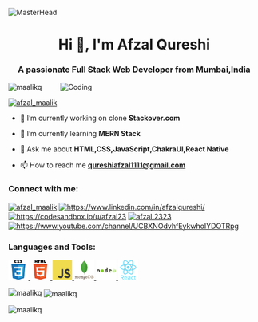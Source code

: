 ![MasterHead](https://miro.medium.com/max/1400/1*OxT7UjIwhklKE8d8SFyo7g.gif)
<h1 align="center">Hi 👋, I'm Afzal Qureshi</h1>
<h3 align="center">A passionate Full Stack Web Developer from Mumbai,India</h3>

<img align="right" alt="Coding" width="400" src="https://camo.githubusercontent.com/20ba1b87416f6e74a4debebec7a695504eec286a3a0a082f8cc6063ab1353dbe/68747470733a2f2f6d69726f2e6d656469756d2e636f6d2f6d61782f313430302f302a4647443642557a7a5a7331564a4c75592e676966">
<p align="left"> <img src="https://komarev.com/ghpvc/?username=maalikq&label=Profile%20views&color=0e75b6&style=flat" alt="maalikq" /> </p>

<p align="left"> <a href="https://twitter.com/afzal_maalik" target="blank"><img src="https://img.shields.io/twitter/follow/afzal_maalik?logo=twitter&style=for-the-badge" alt="afzal_maalik" /></a> </p>

- 🔭 I’m currently working on clone **Stackover.com**

- 🌱 I’m currently learning **MERN Stack**

- 💬 Ask me about **HTML,CSS,JavaScript,ChakraUI,React Native**

- 📫 How to reach me **qureshiafzal1111@gmail.com**

<h3 align="left">Connect with me:</h3>
<p align="left">
<a href="https://twitter.com/afzal_maalik" target="blank"><img align="center" src="https://raw.githubusercontent.com/rahuldkjain/github-profile-readme-generator/master/src/images/icons/Social/twitter.svg" alt="afzal_maalik" height="30" width="40" /></a>
<a href="https://www.linkedin.com/in/afzalqureshi/" target="blank"><img align="center" src="https://raw.githubusercontent.com/rahuldkjain/github-profile-readme-generator/master/src/images/icons/Social/linked-in-alt.svg" alt="https://www.linkedin.com/in/afzalqureshi/" height="30" width="40" /></a>
<a href="https://codesandbox.com/https://codesandbox.io/u/afzal23" target="blank"><img align="center" src="https://raw.githubusercontent.com/rahuldkjain/github-profile-readme-generator/master/src/images/icons/Social/codesandbox.svg" alt="https://codesandbox.io/u/afzal23" height="30" width="40" /></a>
<a href="https://instagram.com/afzal.2323" target="blank"><img align="center" src="https://raw.githubusercontent.com/rahuldkjain/github-profile-readme-generator/master/src/images/icons/Social/instagram.svg" alt="afzal.2323" height="30" width="40" /></a>
<a href="https://www.youtube.com/channel/UCBXNOdvhfEykwhoIYDOTRpg" target="blank"><img align="center" src="https://cdn-icons-png.flaticon.com/512/1384/1384060.png" alt="https://www.youtube.com/channel/UCBXNOdvhfEykwhoIYDOTRpg" height="30" width="40" /></a>
</p>

<h3 align="left">Languages and Tools:</h3>
<p align="left"> <a href="https://www.w3schools.com/css/" target="_blank" rel="noreferrer"> <img src="https://raw.githubusercontent.com/devicons/devicon/master/icons/css3/css3-original-wordmark.svg" alt="css3" width="40" height="40"/> </a> <a href="https://www.w3.org/html/" target="_blank" rel="noreferrer"> <img src="https://raw.githubusercontent.com/devicons/devicon/master/icons/html5/html5-original-wordmark.svg" alt="html5" width="40" height="40"/> </a> <a href="https://developer.mozilla.org/en-US/docs/Web/JavaScript" target="_blank" rel="noreferrer"> <img src="https://raw.githubusercontent.com/devicons/devicon/master/icons/javascript/javascript-original.svg" alt="javascript" width="40" height="40"/> </a> <a href="https://www.mongodb.com/" target="_blank" rel="noreferrer"> <img src="https://raw.githubusercontent.com/devicons/devicon/master/icons/mongodb/mongodb-original-wordmark.svg" alt="mongodb" width="40" height="40"/> </a> <a href="https://nodejs.org" target="_blank" rel="noreferrer"> <img src="https://raw.githubusercontent.com/devicons/devicon/master/icons/nodejs/nodejs-original-wordmark.svg" alt="nodejs" width="40" height="40"/> </a> <a href="https://reactjs.org/" target="_blank" rel="noreferrer"> <img src="https://raw.githubusercontent.com/devicons/devicon/master/icons/react/react-original-wordmark.svg" alt="react" width="40" height="40"/> </a> </p>

<p><img align="left" src="https://github-readme-stats.vercel.app/api/top-langs?username=maalikq&show_icons=true&locale=en&layout=compact" alt="maalikq" /></p>

<p>&nbsp;<img align="center" src="https://github-readme-stats.vercel.app/api?username=maalikq&show_icons=true&locale=en" alt="maalikq" /></p>

<p><img align="center" src="https://github-readme-streak-stats.herokuapp.com/?user=maalikq&" alt="maalikq" /></p>
